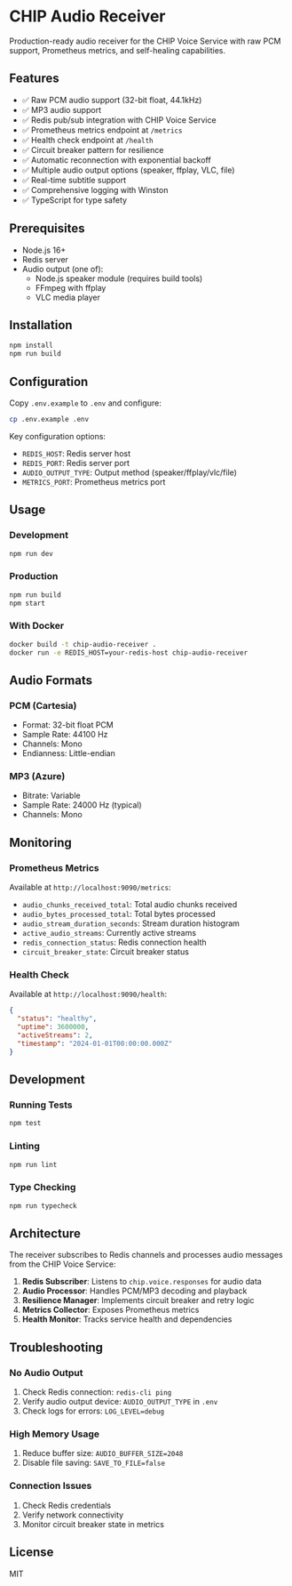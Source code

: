 # CHIP Audio Receiver

Production-ready audio receiver for the CHIP Voice Service with raw PCM support, Prometheus metrics, and self-healing capabilities.

## Features

- ✅ Raw PCM audio support (32-bit float, 44.1kHz)
- ✅ MP3 audio support
- ✅ Redis pub/sub integration with CHIP Voice Service
- ✅ Prometheus metrics endpoint at `/metrics`
- ✅ Health check endpoint at `/health`
- ✅ Circuit breaker pattern for resilience
- ✅ Automatic reconnection with exponential backoff
- ✅ Multiple audio output options (speaker, ffplay, VLC, file)
- ✅ Real-time subtitle support
- ✅ Comprehensive logging with Winston
- ✅ TypeScript for type safety

## Prerequisites

- Node.js 16+ 
- Redis server
- Audio output (one of):
  - Node.js speaker module (requires build tools)
  - FFmpeg with ffplay
  - VLC media player

## Installation

```bash
npm install
npm run build
```

## Configuration

Copy `.env.example` to `.env` and configure:

```bash
cp .env.example .env
```

Key configuration options:

- `REDIS_HOST`: Redis server host
- `REDIS_PORT`: Redis server port
- `AUDIO_OUTPUT_TYPE`: Output method (speaker/ffplay/vlc/file)
- `METRICS_PORT`: Prometheus metrics port

## Usage

### Development

```bash
npm run dev
```

### Production

```bash
npm run build
npm start
```

### With Docker

```bash
docker build -t chip-audio-receiver .
docker run -e REDIS_HOST=your-redis-host chip-audio-receiver
```

## Audio Formats

### PCM (Cartesia)
- Format: 32-bit float PCM
- Sample Rate: 44100 Hz
- Channels: Mono
- Endianness: Little-endian

### MP3 (Azure)
- Bitrate: Variable
- Sample Rate: 24000 Hz (typical)
- Channels: Mono

## Monitoring

### Prometheus Metrics

Available at `http://localhost:9090/metrics`:

- `audio_chunks_received_total`: Total audio chunks received
- `audio_bytes_processed_total`: Total bytes processed
- `audio_stream_duration_seconds`: Stream duration histogram
- `active_audio_streams`: Currently active streams
- `redis_connection_status`: Redis connection health
- `circuit_breaker_state`: Circuit breaker status

### Health Check

Available at `http://localhost:9090/health`:

```json
{
  "status": "healthy",
  "uptime": 3600000,
  "activeStreams": 2,
  "timestamp": "2024-01-01T00:00:00.000Z"
}
```

## Development

### Running Tests

```bash
npm test
```

### Linting

```bash
npm run lint
```

### Type Checking

```bash
npm run typecheck
```

## Architecture

The receiver subscribes to Redis channels and processes audio messages from the CHIP Voice Service:

1. **Redis Subscriber**: Listens to `chip.voice.responses` for audio data
2. **Audio Processor**: Handles PCM/MP3 decoding and playback
3. **Resilience Manager**: Implements circuit breaker and retry logic
4. **Metrics Collector**: Exposes Prometheus metrics
5. **Health Monitor**: Tracks service health and dependencies

## Troubleshooting

### No Audio Output

1. Check Redis connection: `redis-cli ping`
2. Verify audio output device: `AUDIO_OUTPUT_TYPE` in `.env`
3. Check logs for errors: `LOG_LEVEL=debug`

### High Memory Usage

1. Reduce buffer size: `AUDIO_BUFFER_SIZE=2048`
2. Disable file saving: `SAVE_TO_FILE=false`

### Connection Issues

1. Check Redis credentials
2. Verify network connectivity
3. Monitor circuit breaker state in metrics

## License

MIT